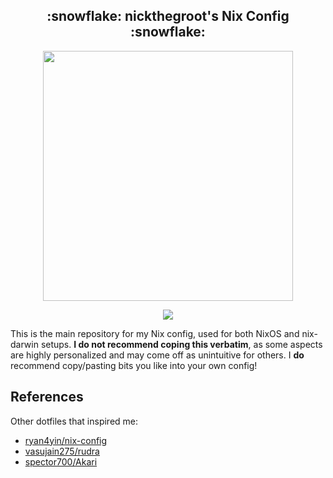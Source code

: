 <h2 align="center">:snowflake: nickthegroot's Nix Config :snowflake:</h2>

<p align="center">
  <img src="https://raw.githubusercontent.com/catppuccin/catppuccin/main/assets/palette/macchiato.png" width="400" />
</p>

<p align="center">
	<a href="https://github.com/ryan4yin/nix-config/stargazers">
    <a href="https://nixos.org/">
        <img src="https://img.shields.io/badge/NixOS-24.11-informational.svg?style=for-the-badge&logo=nixos&color=F2CDCD&logoColor=D9E0EE&labelColor=302D41"></a>
  </a>
</p>

This is the main repository for my Nix config, used for both NixOS and nix-darwin setups. **I do not recommend coping this verbatim**, as some aspects are highly personalized and may come off as unintuitive for others. I **do** recommend copy/pasting bits you like into your own config!

## References

Other dotfiles that inspired me:

- [ryan4yin/nix-config](https://github.com/ryan4yin/nix-config)
- [vasujain275/rudra](https://github.com/vasujain275/rudra)
- [spector700/Akari](https://github.com/spector700/Akari)
